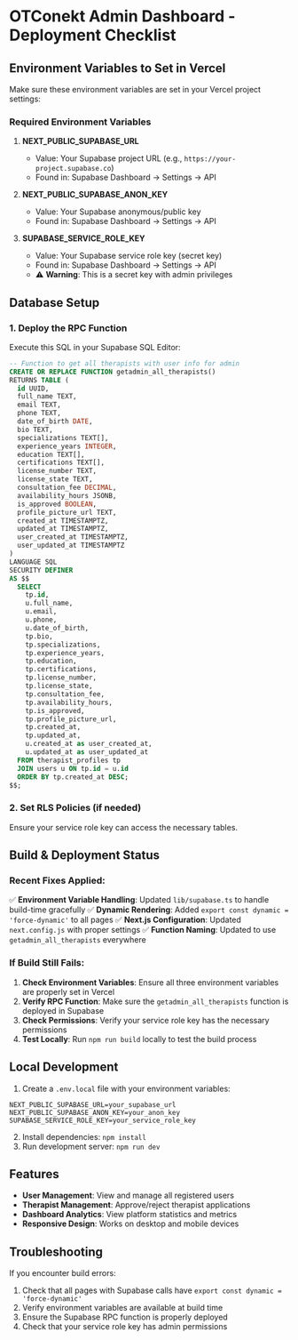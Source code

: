 # OTConekt Admin Dashboard - Deployment Checklist

## Environment Variables to Set in Vercel

Make sure these environment variables are set in your Vercel project settings:

### Required Environment Variables

1. **NEXT_PUBLIC_SUPABASE_URL**

   - Value: Your Supabase project URL (e.g., `https://your-project.supabase.co`)
   - Found in: Supabase Dashboard → Settings → API

2. **NEXT_PUBLIC_SUPABASE_ANON_KEY**

   - Value: Your Supabase anonymous/public key
   - Found in: Supabase Dashboard → Settings → API

3. **SUPABASE_SERVICE_ROLE_KEY**
   - Value: Your Supabase service role key (secret key)
   - Found in: Supabase Dashboard → Settings → API
   - ⚠️ **Warning**: This is a secret key with admin privileges

## Database Setup

### 1. Deploy the RPC Function

Execute this SQL in your Supabase SQL Editor:

```sql
-- Function to get all therapists with user info for admin
CREATE OR REPLACE FUNCTION getadmin_all_therapists()
RETURNS TABLE (
  id UUID,
  full_name TEXT,
  email TEXT,
  phone TEXT,
  date_of_birth DATE,
  bio TEXT,
  specializations TEXT[],
  experience_years INTEGER,
  education TEXT[],
  certifications TEXT[],
  license_number TEXT,
  license_state TEXT,
  consultation_fee DECIMAL,
  availability_hours JSONB,
  is_approved BOOLEAN,
  profile_picture_url TEXT,
  created_at TIMESTAMPTZ,
  updated_at TIMESTAMPTZ,
  user_created_at TIMESTAMPTZ,
  user_updated_at TIMESTAMPTZ
)
LANGUAGE SQL
SECURITY DEFINER
AS $$
  SELECT
    tp.id,
    u.full_name,
    u.email,
    u.phone,
    u.date_of_birth,
    tp.bio,
    tp.specializations,
    tp.experience_years,
    tp.education,
    tp.certifications,
    tp.license_number,
    tp.license_state,
    tp.consultation_fee,
    tp.availability_hours,
    tp.is_approved,
    tp.profile_picture_url,
    tp.created_at,
    tp.updated_at,
    u.created_at as user_created_at,
    u.updated_at as user_updated_at
  FROM therapist_profiles tp
  JOIN users u ON tp.id = u.id
  ORDER BY tp.created_at DESC;
$$;
```

### 2. Set RLS Policies (if needed)

Ensure your service role key can access the necessary tables.

## Build & Deployment Status

### Recent Fixes Applied:

✅ **Environment Variable Handling**: Updated `lib/supabase.ts` to handle build-time gracefully
✅ **Dynamic Rendering**: Added `export const dynamic = 'force-dynamic'` to all pages
✅ **Next.js Configuration**: Updated `next.config.js` with proper settings
✅ **Function Naming**: Updated to use `getadmin_all_therapists` everywhere

### If Build Still Fails:

1. **Check Environment Variables**: Ensure all three environment variables are properly set in Vercel
2. **Verify RPC Function**: Make sure the `getadmin_all_therapists` function is deployed in Supabase
3. **Check Permissions**: Verify your service role key has the necessary permissions
4. **Test Locally**: Run `npm run build` locally to test the build process

## Local Development

1. Create a `.env.local` file with your environment variables:

```
NEXT_PUBLIC_SUPABASE_URL=your_supabase_url
NEXT_PUBLIC_SUPABASE_ANON_KEY=your_anon_key
SUPABASE_SERVICE_ROLE_KEY=your_service_role_key
```

2. Install dependencies: `npm install`
3. Run development server: `npm run dev`

## Features

- **User Management**: View and manage all registered users
- **Therapist Management**: Approve/reject therapist applications
- **Dashboard Analytics**: View platform statistics and metrics
- **Responsive Design**: Works on desktop and mobile devices

## Troubleshooting

If you encounter build errors:

1. Check that all pages with Supabase calls have `export const dynamic = 'force-dynamic'`
2. Verify environment variables are available at build time
3. Ensure the Supabase RPC function is properly deployed
4. Check that your service role key has admin permissions
